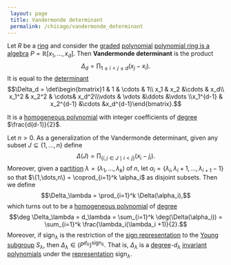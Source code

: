 ```yaml
---
 layout: page
 title: Vandermonde determinant
 permalink: /chicago/vandermonde_determinant
---
```


Let $R$ be a [ring](https://mathgloss.github.io/MathGloss/chicago/ring) and consider the [graded](https://mathgloss.github.io/MathGloss/chicago/graded_algebra) [polynomial](https://mathgloss.github.io/MathGloss/chicago/polynomial_ring) [polynomial ring is a algebra](https://mathgloss.github.io/MathGloss/chicago/polynomial_ring_is_a_###############algebra)  $P = \mathbb R[x_1,\dots,x_d]$. Then **Vandermonde determinant** is the product $$\Delta_d = \prod_{1\leq i < j \leq d}(x_j- x_i).$$ It is equal to the [determinant](https://mathgloss.github.io/MathGloss/chicago/determinant) $$\Delta_d = \det\begin{bmatrix}1 & 1 & \cdots & 1\\ x_1 & x_2 &\cdots & x_d\\ x_1^2 & x_2^2 & \cdots& x_d^2\\\vdots & \vdots &\ddots &\vdots \\x_1^{d-1} & x_2^{d-1} &\cdots &x_d^{d-1}\end{bmatrix}.$$ 

It is a [homogeneous polynomial](https://mathgloss.github.io/MathGloss/chicago/homogeneous_polynomial) with integer coefficients of [degree](https://mathgloss.github.io/MathGloss/chicago/degree_of_polynomial) $\frac{d(d-1)}{2}$.

Let $n > 0$. As a generalization of the Vandermonde determinant, given any subset $J\subseteq \{1,\dots,n\}$ define $$\Delta(J) = \prod_{\{i,j\in J \mid i < j\}}(x_i-j_i).$$ Moreover, given a [partition](https://mathgloss.github.io/MathGloss/chicago/partition_of_an_integer) $\lambda = (\lambda_1,\dots, \lambda_k)$ of $n$, let $\alpha_i = \{\lambda_i, \lambda_i + 1, \dots, \lambda_{i+1} - 1\}$ so that $\{1,\dots,n\} = \coprod_{i=1}^k \alpha_i$ as disjoint subsets. Then we define $$\Delta_\lambda = \prod_{i=1}^k \Delta(\alpha_i),$$ which turns out to be a [homogeneous polynomial](https://mathgloss.github.io/MathGloss/chicago/homogeneous_polynomial) of [degree](https://mathgloss.github.io/MathGloss/chicago/#####################degree) $$\deg \Delta_\lambda = d_\lambda = \sum_{i=1}^k \deg(\Delta(\alpha_i)) = \sum_{i=1}^k \frac{\lambda_i(\lambda_i +1)}{2}.$$ Moreover, if $\text{sign}_\lambda$ is the restriction of the [sign representation](https://mathgloss.github.io/MathGloss/chicago/sign_representation) to the [Young subgroup](https://mathgloss.github.io/MathGloss/chicago/Young_subgroup) $S_\lambda$, then $\Delta_\lambda \in(P^{d_\lambda})^{\text{sign}_\lambda}$. That is, $\Delta_\lambda$ is a [degree](https://mathgloss.github.io/MathGloss/chicago/#####################degree)-$d_\lambda$ [invariant polynomials](https://mathgloss.github.io/MathGloss/chicago/invariant_polynomials_under_group_action) under the [representation](https://mathgloss.github.io/MathGloss/chicago/group_representation) $\text{sign}_\lambda$.
